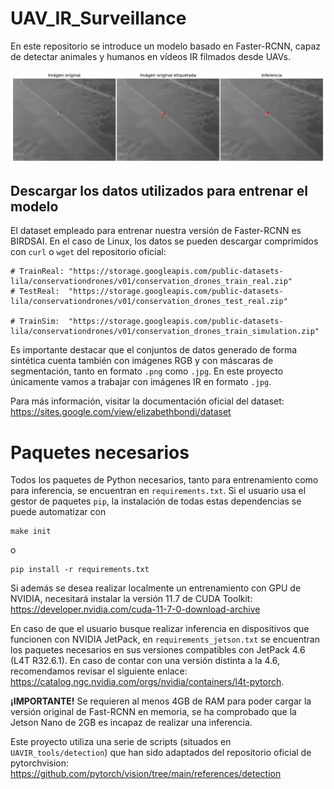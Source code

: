 # UAV_IR_Surveillance
En este repositorio se introduce un modelo basado en Faster-RCNN, capaz de detectar animales y humanos en vídeos IR filmados desde UAVs.

![](https://github.com/jesusBV20/UAV_IR_Surveillance/blob/main/thumnail.png)

## Descargar los datos utilizados para entrenar el modelo

El dataset empleado para entrenar nuestra versión de Faster-RCNN es BIRDSAI. En el caso de Linux, los datos se pueden descargar comprimidos con ```curl``` o ```wget``` del repositorio oficial:

```
# TrainReal: "https://storage.googleapis.com/public-datasets-lila/conservationdrones/v01/conservation_drones_train_real.zip"
# TestReal:  "https://storage.googleapis.com/public-datasets-lila/conservationdrones/v01/conservation_drones_test_real.zip"

# TrainSim:  "https://storage.googleapis.com/public-datasets-lila/conservationdrones/v01/conservation_drones_train_simulation.zip"
```

Es importante destacar que el conjuntos de datos generado de forma sintética cuenta también con imágenes RGB y con máscaras de segmentación, tanto en formato ```.png``` como ```.jpg```. En este proyecto únicamente vamos a trabajar con imágenes IR en formato ```.jpg```.

Para más información, visitar la documentación oficial del dataset: https://sites.google.com/view/elizabethbondi/dataset

# Paquetes necesarios

Todos los paquetes de Python necesarios, tanto para entrenamiento como para inferencia, se encuentran en ```requirements.txt```. Si el usuario usa el gestor de paquetes ```pip```, la instalación de todas estas dependencias se puede automatizar con

```
make init
```

o

```
pip install -r requirements.txt
```

Si además se desea realizar localmente un entrenamiento con GPU de NVIDIA, necesitará instalar la versión 11.7 de CUDA Toolkit: https://developer.nvidia.com/cuda-11-7-0-download-archive

En caso de que el usuario busque realizar inferencia en dispositivos que funcionen con NVIDIA JetPack, en ```requirements_jetson.txt``` se encuentran los paquetes necesarios en sus versiones compatibles con JetPack 4.6 (L4T R32.6.1). En caso de contar con una versión distinta a la 4.6, recomendamos revisar el siguiente enlace: https://catalog.ngc.nvidia.com/orgs/nvidia/containers/l4t-pytorch.

**¡IMPORTANTE!** Se requieren al menos 4GB de RAM para poder cargar la versión original de Fast-RCNN en memoria, se ha comprobado que la Jetson Nano de 2GB es incapaz de realizar una inferencia.

Este proyecto utiliza una serie de scripts (situados en ```UAVIR_tools/detection```) que han sido adaptados del repositorio oficial de pytorchvision: https://github.com/pytorch/vision/tree/main/references/detection
